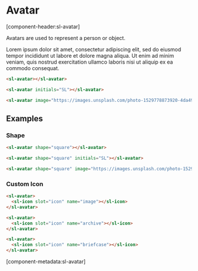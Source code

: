 # Avatar

[component-header:sl-avatar]

Avatars are used to represent a person or object.

Lorem ipsum dolor sit amet, consectetur adipiscing elit, sed do eiusmod tempor incididunt ut labore et dolore magna aliqua. Ut enim ad minim veniam, quis nostrud exercitation ullamco laboris nisi ut aliquip ex ea commodo consequat.

```html preview
<sl-avatar></sl-avatar>

<sl-avatar initials="SL"></sl-avatar>

<sl-avatar image="https://images.unsplash.com/photo-1529778873920-4da4926a72c2?ixlib=rb-1.2.1&auto=format&fit=crop&w=300&q=80" alt="Gray tabby kitten looking down"></sl-avatar>
```

## Examples

### Shape

```html preview
<sl-avatar shape="square"></sl-avatar>

<sl-avatar shape="square" initials="SL"></sl-avatar>

<sl-avatar shape="square" image="https://images.unsplash.com/photo-1529778873920-4da4926a72c2?ixlib=rb-1.2.1&auto=format&fit=crop&w=300&q=80" alt="Gray tabby kitten looking down"></sl-avatar>
```

### Custom Icon

```html preview
<sl-avatar>
  <sl-icon slot="icon" name="image"></sl-icon>
</sl-avatar>

<sl-avatar>
  <sl-icon slot="icon" name="archive"></sl-icon>
</sl-avatar>

<sl-avatar>
  <sl-icon slot="icon" name="briefcase"></sl-icon>
</sl-avatar>
```

[component-metadata:sl-avatar]
